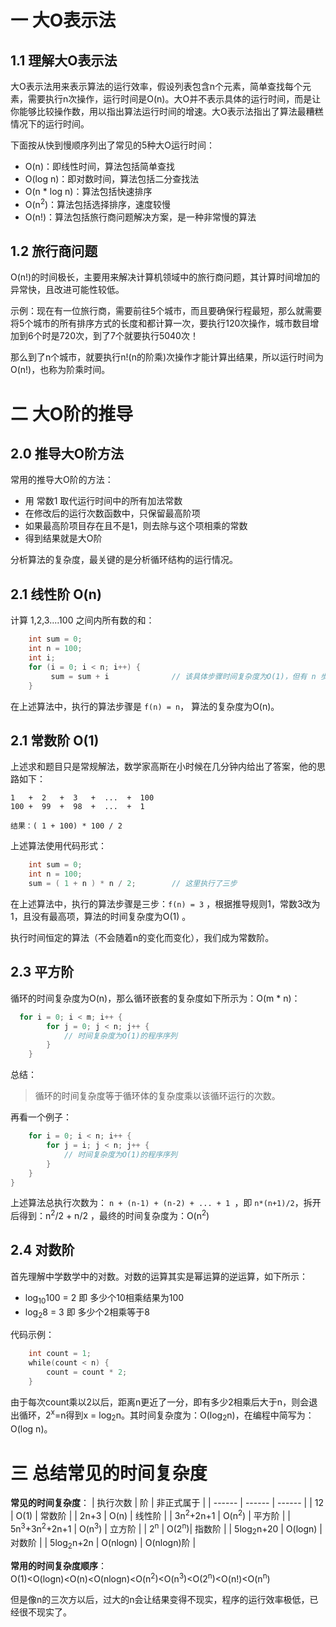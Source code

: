 # 一 大O表示法

## 1.1 理解大O表示法

大O表示法用来表示算法的运行效率，假设列表包含n个元素，简单查找每个元素，需要执行n次操作，运行时间是O(n)。大O并不表示具体的运行时间，而是让你能够比较操作数，用以指出算法运行时间的增速。大O表示法指出了算法最糟糕情况下的运行时间。      

下面按从快到慢顺序列出了常见的5种大O运行时间：
- O(n)：即线性时间，算法包括简单查找
- O(log n)：即对数时间，算法包括二分查找法
- O(n * log n)：算法包括快速排序
- O(n<sup>2</sup>)：算法包括选择排序，速度较慢
- O(n!)：算法包括旅行商问题解决方案，是一种非常慢的算法

## 1.2 旅行商问题

O(n!)的时间极长，主要用来解决计算机领域中的旅行商问题，其计算时间增加的异常快，且改进可能性较低。  

示例：现在有一位旅行商，需要前往5个城市，而且要确保行程最短，那么就需要将5个城市的所有排序方式的长度和都计算一次，要执行120次操作，城市数目增加到6个时是720次，到了7个就要执行5040次！  

那么到了n个城市，就要执行n!(n的阶乘)次操作才能计算出结果，所以运行时间为O(n!)，也称为阶乘时间。  

# 二 大O阶的推导

## 2.0 推导大O阶方法

常用的推导大O阶的方法：
- 用 常数1 取代运行时间中的所有加法常数
- 在修改后的运行次数函数中，只保留最高阶项
- 如果最高阶项目存在且不是1，则去除与这个项相乘的常数
- 得到结果就是大O阶  

分析算法的复杂度，最关键的是分析循环结构的运行情况。  

## 2.1 线性阶 O(n)

计算 1,2,3....100 之间内所有数的和：
```c
    int sum = 0;
    int n = 100;
    int i;
    for (i = 0; i < n; i++) {      
         sum = sum + i              // 该具体步骤时间复杂度为O(1)，但有 n 步
    }
```

在上述算法中，执行的算法步骤是 `f(n) = n`， 算法的复杂度为O(n)。  

## 2.1 常数阶 O(1)

上述求和题目只是常规解法，数学家高斯在小时候在几分钟内给出了答案，他的思路如下：
```
1   +  2   +  3   +  ...  +  100
100 +  99  +  98  +  ...  +  1

结果：( 1 + 100) * 100 / 2
```
上述算法使用代码形式：
```go
    int sum = 0;
    int n = 100;
    sum = ( 1 + n ) * n / 2;        // 这里执行了三步
```

在上述算法中，执行的算法步骤是三步：`f(n) = 3` ，根据推导规则1，常数3改为1，且没有最高项，算法的时间复杂度为O(1) 。  

执行时间恒定的算法（不会随着n的变化而变化），我们成为常数阶。  

## 2.3 平方阶

循环的时间复杂度为O(n)，那么循环嵌套的复杂度如下所示为：O(m * n)：
```c
  for i = 0; i < m; i++ {
        for j = 0; j < n; j++ {
            // 时间复杂度为O(1)的程序序列
        }
    }
```

总结：
> 循环的时间复杂度等于循环体的复杂度乘以该循环运行的次数。  

再看一个例子：
```c
    for i = 0; i < n; i++ {
        for j = i; j < n; j++ {
            // 时间复杂度为O(1)的程序序列
        }
    }
}
```
上述算法总执行次数为： `n + (n-1) + (n-2) + ... + 1 `，即 `n*(n+1)/2`，拆开后得到：n<sup>2</sup>/2 + n/2 ，最终的时间复杂度为：O(n<sup>2</sup>)

## 2.4 对数阶

首先理解中学数学中的对数。对数的运算其实是幂运算的逆运算，如下所示：  
- log<sub>10</sub>100 = 2       即 多少个10相乘结果为100
- log<sub>2</sub>8 = 3          即 多少个2相乘等于8

代码示例：
```go
    int count = 1;
    while(count < n) {
        count = count * 2;
    }
```

由于每次count乘以2以后，距离n更近了一分，即有多少2相乘后大于n，则会退出循环，2<sup>x</sup>=n得到x = log<sub>2</sub>n。其时间复杂度为：O(log<sub>2</sub>n)，在编程中简写为：O(log n)。  

# 三 总结常见的时间复杂度

**常见的时间复杂度**：
| 执行次数 | 阶 | 非正式属于 |
| ------ | ------ | ------ |
| 12 | O(1) | 常数阶 |
| 2n+3 | O(n) | 线性阶 |
| 3n<sup>2</sup>+2n+1 | O(n<sup>2</sup>) | 平方阶 |
| 5n<sup>3</sup>+3n<sup>2</sup>+2n+1 | O(n<sup>3</sup>) | 立方阶 |
| 2<sup>n</sup> | O(2<sup>n</sup>)| 指数阶 |
| 5log<sub>2</sub>n+20 | O(logn) | 对数阶 |
| 5log<sub>2</sub>n+2n | O(nlogn) | O(nlogn)阶 |


**常用的时间复杂度顺序**：  
O(1)<O(logn)<O(n)<O(nlogn)<O(n<sup>2</sup>)<O(n<sup>3</sup>)<O(2<sup>n</sup>)<O(n!)<O(n<sup>n</sup>)

但是像n的三次方以后，过大的n会让结果变得不现实，程序的运行效率极低，已经很不现实了。